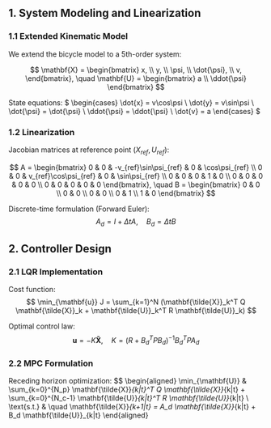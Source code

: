 ## 1. System Modeling and Linearization

### 1.1 Extended Kinematic Model
We extend the bicycle model to a 5th-order system:

$$ 
\mathbf{X} = \begin{bmatrix} x, \\ y, \\ \psi, \\ \dot{\psi}, \\ v, \end{bmatrix}, \quad
\mathbf{U} = \begin{bmatrix} a \\ \ddot{\psi} \end{bmatrix}
$$

State equations:
$
\begin{cases}
\dot{x} = v\cos\psi \\
\dot{y} = v\sin\psi \\
\dot{\psi} = \dot{\psi} \\
\ddot{\psi} = \ddot{\psi} \\
\dot{v} = a
\end{cases}
$

### 1.2 Linearization
Jacobian matrices at reference point $(X_{ref}, U_{ref})$:

$$
A = \begin{bmatrix}
0 & 0 & -v_{ref}\sin\psi_{ref} & 0 & \cos\psi_{ref} \\
0 & 0 & v_{ref}\cos\psi_{ref} & 0 & \sin\psi_{ref} \\
0 & 0 & 0 & 1 & 0 \\
0 & 0 & 0 & 0 & 0 \\
0 & 0 & 0 & 0 & 0
\end{bmatrix}, \quad
B = \begin{bmatrix}
0 & 0 \\
0 & 0 \\
0 & 0 \\
0 & 1 \\
1 & 0
\end{bmatrix}
$$

Discrete-time formulation (Forward Euler):
$$
A_d = I + \Delta t A, \quad B_d = \Delta t B
$$

## 2. Controller Design

### 2.1 LQR Implementation
Cost function:
$$
\min_{\mathbf{u}} J = \sum_{k=1}^N (\mathbf{\tilde{X}}_k^T Q \mathbf{\tilde{X}}_k + \mathbf{\tilde{U}}_k^T R \mathbf{\tilde{U}}_k)
$$

Optimal control law:
$$
\mathbf{u} = -K\mathbf{\tilde{X}}, \quad K = (R + B_d^T P B_d)^{-1} B_d^T P A_d
$$

### 2.2 MPC Formulation
Receding horizon optimization:
$$
\begin{aligned}
\min_{\mathbf{U}} & \sum_{k=0}^{N_p} \mathbf{\tilde{X}}_{k|t}^T Q \mathbf{\tilde{X}}_{k|t} + \sum_{k=0}^{N_c-1} \mathbf{\tilde{U}}_{k|t}^T R \mathbf{\tilde{U}}_{k|t} \\
\text{s.t.} & \quad \mathbf{\tilde{X}}_{k+1|t} = A_d \mathbf{\tilde{X}}_{k|t} + B_d \mathbf{\tilde{U}}_{k|t}
\end{aligned}
